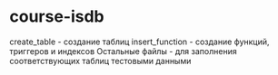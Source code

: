 # course-isdb
create_table - создание таблиц
insert_function - создание функций, триггеров и индексов
Остальные файлы - для заполнения соответствующих таблиц тестовыми данными
